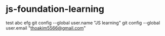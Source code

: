 # js-foundation-learning
test abc efg
git config --global user.name "JS learning"
git config --global user.email "thoakim5566@gmail.com"